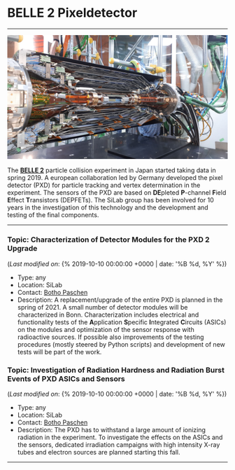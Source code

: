 # BELLE 2 Pixeldetector

***

![BELLE 2 silicon vertex detector (SVD) and PXD](/imgs/belle_svd_pxd.jpg)

The [**BELLE 2**](https://www.belle2.org/) particle collision experiment in Japan started taking data in spring 2019. A european collaboration led by Germany developed the pixel detector (PXD) for particle tracking and vertex determination in the experiment. The sensors of the PXD are based on **DE**pleted **P**-channel **F**ield **E**ffect **T**ransistors (DEPFETs). The SiLab group has been involved for 10 years in the investigation of this technology and the development and testing of the final components.

***

### Topic: Characterization of Detector Modules for the PXD 2 Upgrade

(_Last modified on_: {% 2019-10-10 00:00:00 +0000 | date: '%B %d, %Y' %})

- Type: any
- Location: SiLab
- Contact: [Botho Paschen](mailto:paschen@physik.uni-bonn.de)
- Description: A replacement/upgrade of the entire PXD is planned in the spring of 2021. A small number of detector modules will be characterized in Bonn. Characterization includes electrical and functionality tests of the **A**pplication **S**pecific **I**ntegrated **C**ircuits (ASICs) on the modules and optimization of the sensor response with radioactive sources. If possible also improvements of the testing procedures (mostly steered by Python scripts) and development of new tests will be part of the work.

### Topic: Investigation of Radiation Hardness and Radiation Burst Events of PXD ASICs and Sensors

(_Last modified on_: {% 2019-10-10 00:00:00 +0000 | date: '%B %d, %Y' %})
- Type: any
- Location: SiLab
- Contact: [Botho Paschen](mailto:paschen@physik.uni-bonn.de)
- Description: The PXD has to withstand a large amount of ionizing radiation in the experiment. To investigate the effects on the ASICs and the sensors, dedicated irradiation campaigns with high intensity X-ray tubes and electron sources are planned starting this fall.

***

